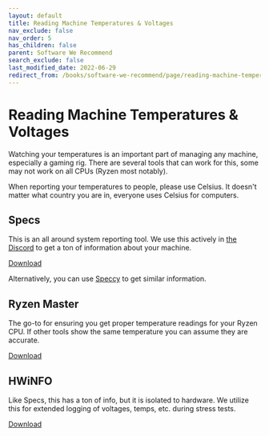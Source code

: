 ```yaml
---
layout: default
title: Reading Machine Temperatures & Voltages
nav_exclude: false
nav_order: 5
has_children: false
parent: Software We Recommend
search_exclude: false
last_modified_date: 2022-06-29
redirect_from: /books/software-we-recommend/page/reading-machine-temperatures-voltages
---
```


# Reading Machine Temperatures & Voltages

Watching your temperatures is an important part of managing any machine, especially a gaming rig. There are several tools that can work for this, some may not work on all CPUs (Ryzen most notably).

When reporting your temperatures to people, please use Celsius. It doesn't matter what country you are in, everyone uses Celsius for computers.

## Specs
This is an all around system reporting tool. We use this actively in [the Discord](/discord) to get a ton of information about your machine. 

<!--Speccy can have some issues reading Ryzen, if you temps are incredibly high please check with a Ryzen specific tool.-->

[Download](https://github.com/PipeItToDevNull/Get-Specs/releases/latest/download/Get-Specs.zip)

Alternatively, you can use [Speccy](https://www.ccleaner.com/speccy/download/standard) to get similar information.

## Ryzen Master
The go-to for ensuring you get proper temperature readings for your Ryzen CPU. If other tools show the same temperature you can assume they are accurate.

[Download](https://download.amd.com/Desktop/AMD-Ryzen-Master.exe)

## HWiNFO
Like Specs, this has a ton of info, but it is isolated to hardware. We utilize this for extended logging of voltages, temps, etc. during stress tests.

[Download](https://www.hwinfo.com/download/)
